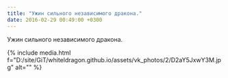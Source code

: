 ```yaml
---
title: "Ужин сильного независимого дракона."
date: 2016-02-29 00:49:00 +0300
---
```


Ужин сильного независимого дракона.

{% include media.html f="D:/site/GiT/whiteldragon.github.io/assets/vk_photos/2/D2aY5JxwY3M.jpg" alt="" %}
